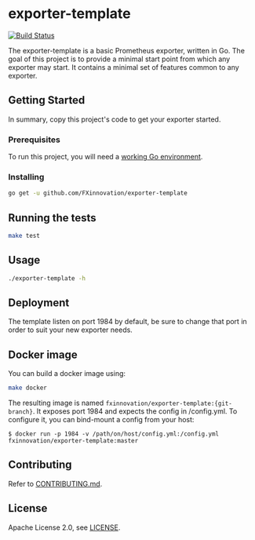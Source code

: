 # exporter-template
[![Build Status](https://travis-ci.org/FXinnovation/exporter-template.svg?branch=master)](https://travis-ci.org/FXinnovation/exporter-template)

The exporter-template is a basic Prometheus exporter, written in Go. 
The goal of this project is to provide a minimal start point from which any exporter may start.
It contains a minimal set of features common to any exporter.

## Getting Started

In summary, copy this project's code to get your exporter started.

### Prerequisites

To run this project, you will need a [working Go environment](https://golang.org/doc/install).

### Installing

```bash
go get -u github.com/FXinnovation/exporter-template
```

## Running the tests

```bash
make test
```

## Usage

```bash
./exporter-template -h
```

## Deployment

The template listen on port 1984 by default, be sure to change that port in order to suit your new exporter needs.

## Docker image

You can build a docker image using:
```bash
make docker
```
The resulting image is named `fxinnovation/exporter-template:{git-branch}`.
It exposes port 1984 and expects the config in /config.yml. To configure it, you can bind-mount a config from your host: 
```
$ docker run -p 1984 -v /path/on/host/config.yml:/config.yml fxinnovation/exporter-template:master
```

## Contributing

Refer to [CONTRIBUTING.md](https://github.com/FXinnovation/exporter-template/blob/master/CONTRIBUTING.md).

## License

Apache License 2.0, see [LICENSE](https://github.com/FXinnovation/exporter-template/blob/master/LICENSE).
